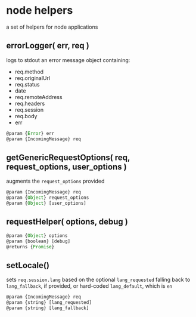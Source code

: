# node helpers
a set of helpers for node applications

## errorLogger( err, req )
logs to stdout an error message object containing:
* req.method
* req.originalUrl
* req.status
* date
* req.remoteAddress
* req.headers
* req.session
* req.body
* err
```javascript
@param {Error} err
@param {IncomingMessage} req
```

## getGenericRequestOptions( req, request_options, user_options )
augments the `request_options` provided
```javascript
@param {IncomingMessage} req
@param {Object} request_options
@param {Object} [user_options]
```

## requestHelper( options, debug )
```javascript
@param {Object} options
@param {boolean} [debug]
@returns {Promise}
```

## setLocale()
sets `req.session.lang` based on the optional `lang_requested` falling back to `lang_fallback`, if provided, or hard-coded `lang_default`, which is `en`
```javascript
@param {IncomingMessage} req
@param {string} [lang_requested]
@param {string} [lang_fallback]
```